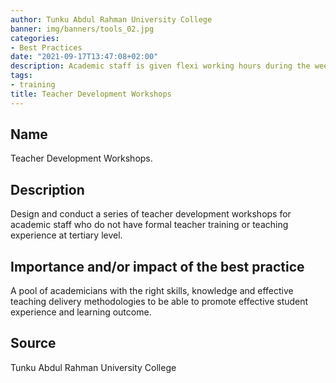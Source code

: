 ```yaml
---
author: Tunku Abdul Rahman University College 
banner: img/banners/tools_02.jpg
categories:
- Best Practices
date: "2021-09-17T13:47:08+02:00"
description: Academic staff is given flexi working hours during the week
tags:
- training
title: Teacher Development Workshops
---
```


## Name

Teacher Development Workshops.

## Description

Design and conduct a series of teacher development workshops for academic staff who do not have formal teacher training or teaching experience at tertiary level.

## Importance and/or impact of the best practice

A pool of academicians with the right skills, knowledge and effective teaching delivery methodologies to be able to promote effective student experience and learning outcome.

## Source

Tunku Abdul Rahman University College